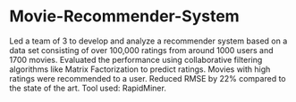 # Movie-Recommender-System
Led a team of 3 to develop and analyze a recommender system based on a data set consisting of over 100,000 ratings from around 1000 users and 1700 movies. 
Evaluated the performance using collaborative filtering algorithms like Matrix Factorization to predict ratings. Movies with high ratings were recommended to a user. 
Reduced RMSE by 22% compared to the state of the art. Tool used: RapidMiner.
